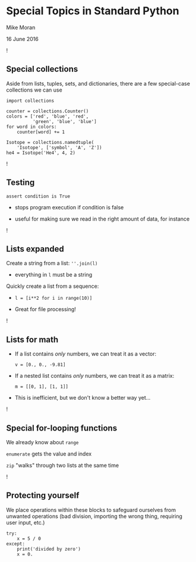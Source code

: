 # Special Topics in Standard Python

Mike Moran

16 June 2016

!

## Special collections

Aside from lists, tuples, sets, and dictionaries, there are a few special-case
collections we can use

```
import collections

counter = collections.Counter()
colors = ['red', 'blue', 'red',
          'green', 'blue', 'blue']
for word in colors:
    counter[word] += 1

Isotope = collections.namedtuple(
    'Isotope', ['symbol', 'A', 'Z'])
he4 = Isotope('He4', 4, 2)
```

!

## Testing

`assert condition is True`

- stops program execution if condition is false

- useful for making sure we read in the right amount of data, for instance

!

## Lists expanded

Create a string from a list: `''.join(l)`

- everything in `l` must be a string

Quickly create a list from a sequence:

- `l = [i**2 for i in range(10)]`

- Great for file processing!

!

## Lists for math

- If a list contains *only* numbers, we can treat it as a vector:
  
  `v = [0., 0., -9.81]`

- If a nested list contains *only* numbers, we can treat it as a matrix:
  
  `m = [[0, 1], [1, 1]]`

- This is inefficient, but we don't know a better way yet...

!

## Special for-looping functions

We already know about `range`

`enumerate` gets the value and index

`zip` "walks" through two lists at the same time

!

## Protecting yourself

We place operations within these blocks to safeguard ourselves from unwanted
operations (bad division, importing the wrong thing, requiring user input, etc.)

```
try:
    x = 5 / 0
except:
    print('divided by zero')
    x = 0.
```
